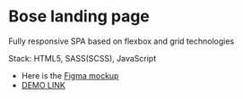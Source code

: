 # Bose landing page
Fully responsive SPA based on flexbox and grid technologies

Stack: HTML5, SASS(SCSS), JavaScript

- Here is the [Figma mockup](https://www.figma.com/file/OMjQNb3hg1LKMV4OwyQ3Ao/BOSE?node-id=0%3A1)
- [DEMO LINK](https://volodymyrchuyko.github.io/layout_bose/)

